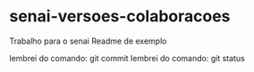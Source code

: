 # senai-versoes-colaboracoes

Trabalho para o senai
Readme de exemplo

lembrei do comando: git commit
lembrei do comando: git status

